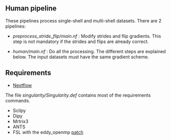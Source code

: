Human pipeline
--------------------------

These pipelines process single-shell and multi-shell datasets. There are 2 pipelines:

- _preprocess_stride_flip/main.nf_ : Modify strides and flip gradients. This step is not
mandatory if the strides and flips are already correct. 

- _human/main.nf_ : Do all the processing. The different steps are
explained below. The input datasets must have
the same gradient scheme.

Requirements
------------

- [Nextflow](https://www.nextflow.io)

The file _singularity/Singularity.def_ contains most of the requirements commands.
- Scilpy
- Dipy
- Mrtrix3
- ANTS
- FSL with the eddy_openmp [patch](https://fsl.fmrib.ox.ac.uk/fsldownloads/patches/eddy-patch-fsl-5.0.9/centos6/)